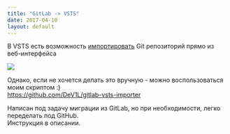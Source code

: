 ```yaml
---
title: "GitLab -> VSTS"
date: 2017-04-10
layout: default
---
```


В VSTS есть возможность [импортировать](https://www.visualstudio.com/en-us/docs/git/import-git-repository) Git репозиторий прямо из веб-интерфейса  


[![](https://www.visualstudio.com/en-us/articles/news/2016/_img/9_21_10.png)](https://www.visualstudio.com/en-us/articles/news/2016/_img/9_21_10.png)

  
  
Однако, если не хочется делать это вручную - можно воспользоваться моим скриптом :)  
<https://github.com/DeV1L/gitlab-vsts-importer>  
  
Написан под задачу миграции из GitLab, но при необходимости, легко переделать под GitHub.  
Инструкция в описании.  
  


